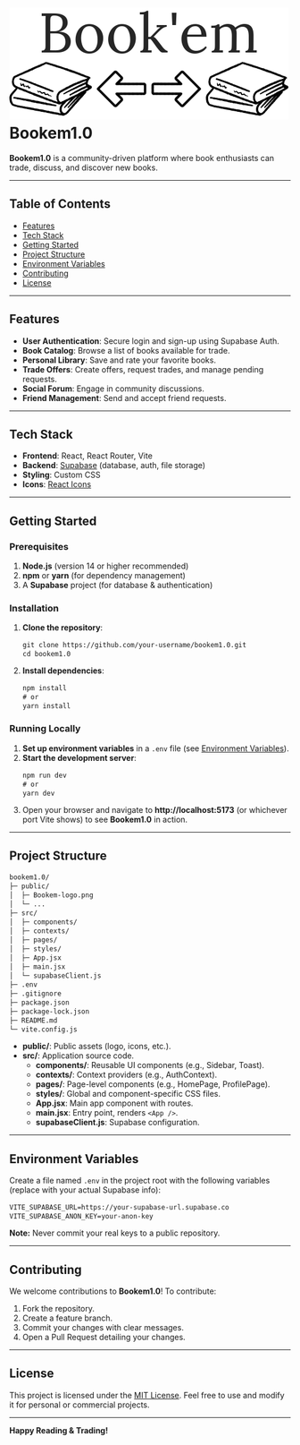 <body>

  <h1>
    <img src="public/Bookem-logo.png" alt="Bookem Logo" title="Bookem Logo" />
    <br />
    Bookem1.0
  </h1>
  <p>
    <strong>Bookem1.0</strong> is a community-driven platform where book enthusiasts can trade, discuss, and discover new books.
  </p>

  <hr />

  <h2>Table of Contents</h2>
  <ul class="anchor-links">
    <li><a href="#features">Features</a></li>
    <li><a href="#tech-stack">Tech Stack</a></li>
    <li><a href="#getting-started">Getting Started</a></li>
    <li><a href="#project-structure">Project Structure</a></li>
    <li><a href="#environment-variables">Environment Variables</a></li>
    <li><a href="#contributing">Contributing</a></li>
    <li><a href="#license">License</a></li>
  </ul>

  <hr />

  <h2 id="features">Features</h2>
  <ul>
    <li><strong>User Authentication</strong>: Secure login and sign-up using Supabase Auth.</li>
    <li><strong>Book Catalog</strong>: Browse a list of books available for trade.</li>
    <li><strong>Personal Library</strong>: Save and rate your favorite books.</li>
    <li><strong>Trade Offers</strong>: Create offers, request trades, and manage pending requests.</li>
    <li><strong>Social Forum</strong>: Engage in community discussions.</li>
    <li><strong>Friend Management</strong>: Send and accept friend requests.</li>
  </ul>

  <hr />

  <h2 id="tech-stack">Tech Stack</h2>
  <ul>
    <li><strong>Frontend</strong>: React, React Router, Vite</li>
    <li><strong>Backend</strong>: <a href="https://supabase.com/">Supabase</a> (database, auth, file storage)</li>
    <li><strong>Styling</strong>: Custom CSS</li>
    <li><strong>Icons</strong>: <a href="https://react-icons.github.io/react-icons/">React Icons</a></li>
  </ul>

  <hr />

  <h2 id="getting-started">Getting Started</h2>

  <h3>Prerequisites</h3>
  <ol>
    <li><strong>Node.js</strong> (version 14 or higher recommended)</li>
    <li><strong>npm</strong> or <strong>yarn</strong> (for dependency management)</li>
    <li>A <strong>Supabase</strong> project (for database & authentication)</li>
  </ol>

  <h3>Installation</h3>
  <ol>
    <li><strong>Clone the repository</strong>:
      <pre><code>git clone https://github.com/your-username/bookem1.0.git
cd bookem1.0
</code></pre>
    </li>
    <li><strong>Install dependencies</strong>:
      <pre><code>npm install
# or
yarn install
</code></pre>
    </li>
  </ol>

  <h3>Running Locally</h3>
  <ol>
    <li><strong>Set up environment variables</strong> in a <code>.env</code> file (see <a href="#environment-variables">Environment Variables</a>).</li>
    <li><strong>Start the development server</strong>:
      <pre><code>npm run dev
# or
yarn dev
</code></pre>
    </li>
    <li>Open your browser and navigate to <strong>http://localhost:5173</strong> (or whichever port Vite shows) to see <strong>Bookem1.0</strong> in action.</li>
  </ol>

  <hr />

  <h2 id="project-structure">Project Structure</h2>
  <pre><code>bookem1.0/
├─ public/
│  ├─ Bookem-logo.png
│  └─ ...
├─ src/
│  ├─ components/
│  ├─ contexts/
│  ├─ pages/
│  ├─ styles/
│  ├─ App.jsx
│  ├─ main.jsx
│  └─ supabaseClient.js
├─ .env
├─ .gitignore
├─ package.json
├─ package-lock.json
├─ README.md
└─ vite.config.js
</code></pre>
  <ul>
    <li><strong>public/</strong>: Public assets (logo, icons, etc.).</li>
    <li><strong>src/</strong>: Application source code.
      <ul>
        <li><strong>components/</strong>: Reusable UI components (e.g., Sidebar, Toast).</li>
        <li><strong>contexts/</strong>: Context providers (e.g., AuthContext).</li>
        <li><strong>pages/</strong>: Page-level components (e.g., HomePage, ProfilePage).</li>
        <li><strong>styles/</strong>: Global and component-specific CSS files.</li>
        <li><strong>App.jsx</strong>: Main app component with routes.</li>
        <li><strong>main.jsx</strong>: Entry point, renders <code>&lt;App /&gt;</code>.</li>
        <li><strong>supabaseClient.js</strong>: Supabase configuration.</li>
      </ul>
    </li>
  </ul>

  <hr />

  <h2 id="environment-variables">Environment Variables</h2>
  <p>
    Create a file named <code>.env</code> in the project root with the following variables (replace with your actual Supabase info):
  </p>
  <pre><code>VITE_SUPABASE_URL=https://your-supabase-url.supabase.co
VITE_SUPABASE_ANON_KEY=your-anon-key
</code></pre>
  <p><strong>Note:</strong> Never commit your real keys to a public repository.</p>

  <hr />

  <h2 id="contributing">Contributing</h2>
  <p>We welcome contributions to <strong>Bookem1.0</strong>! To contribute:</p>
  <ol>
    <li>Fork the repository.</li>
    <li>Create a feature branch.</li>
    <li>Commit your changes with clear messages.</li>
    <li>Open a Pull Request detailing your changes.</li>
  </ol>

  <hr />

  <h2 id="license">License</h2>
  <p>
    This project is licensed under the <a href="LICENSE">MIT License</a>.
    Feel free to use and modify it for personal or commercial projects.
  </p>

  <hr />

  <p><strong>Happy Reading &amp; Trading!</strong></p>

</body>
</html>

